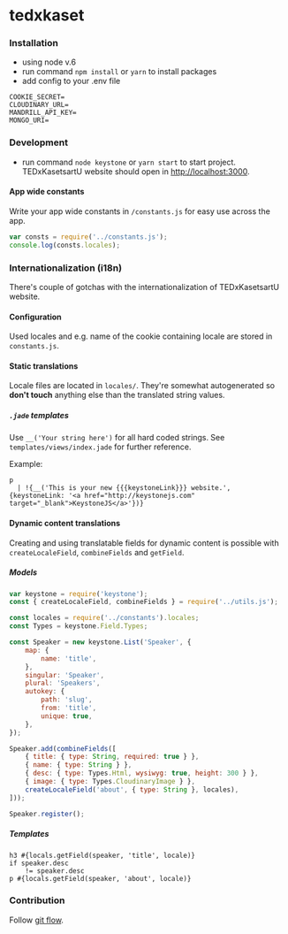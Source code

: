 # tedxkaset

### Installation
- using node v.6
- run command `npm install` or `yarn` to install packages
- add config to your .env file
```
COOKIE_SECRET=
CLOUDINARY_URL=
MANDRILL_API_KEY=
MONGO_URI=
```

### Development
- run command `node keystone` or `yarn start` to start project.
TEDxKasetsartU website should open in [http://localhost:3000](http://localhost:3000).

#### App wide constants
Write your app wide constants in `/constants.js` for easy use across the app.

```JavaScript
var consts = require('../constants.js');
console.log(consts.locales);
```

### Internationalization (i18n)
There's couple of gotchas with the internationalization of TEDxKasetsartU website.

#### Configuration
Used locales and e.g. name of the cookie containing locale are stored in `constants.js`.

#### Static translations
Locale files are located in `locales/`. They're somewhat autogenerated so **don't touch** anything else than the translated string values.

##### `.jade` templates
Use `__('Your string here')` for all hard coded strings. See `templates/views/index.jade` for further reference.

Example:
```pug
p
  | !{__('This is your new {{{keystoneLink}}} website.', {keystoneLink: '<a href="http://keystonejs.com" target="_blank">KeystoneJS</a>'})}
```

#### Dynamic content translations
Creating and using translatable fields for dynamic content is possible with `createLocaleField`, `combineFields` and `getField`.

##### Models
```JavaScript
var keystone = require('keystone');
const { createLocaleField, combineFields } = require('../utils.js');

const locales = require('../constants').locales;
const Types = keystone.Field.Types;

const Speaker = new keystone.List('Speaker', {
	map: {
		name: 'title',
	},
	singular: 'Speaker',
	plural: 'Speakers',
	autokey: {
		path: 'slug',
		from: 'title',
		unique: true,
	},
});

Speaker.add(combineFields([
	{ title: { type: String, required: true } },
	{ name: { type: String } },
	{ desc: { type: Types.Html, wysiwyg: true, height: 300 } },
	{ image: { type: Types.CloudinaryImage } },
	createLocaleField('about', { type: String }, locales),
]));

Speaker.register();
```

##### Templates

```pug
h3 #{locals.getField(speaker, 'title', locale)}
if speaker.desc
	!= speaker.desc
p #{locals.getField(speaker, 'about', locale)}
```

### Contribution
Follow [git flow](https://danielkummer.github.io/git-flow-cheatsheet/).

